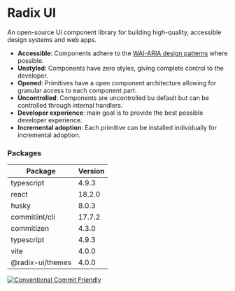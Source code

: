 # Radix UI
An open-source UI component library for building high-quality, accessible design systems and web apps.
- **Accessible**: Components adhere to the [WAI-ARIA design patterns](https://www.w3.org/WAI/ARIA/apg/#aria_ex) where possible.
- **Unstyled**: Components have zero styles, giving complete control to the developer.
- **Opened**: Primitives have a open component architecture allowing for granular access to each component part.
- **Uncontrolled**: Components are uncontrolled bu default but can be controlled through internal handlers.
- **Developer experience**: main goal is to provide the best possible developer experience.
- **Incremental adoption**: Each primitive can be installed individually for incremental adoption.

### Packages

| Package   | Version|
|--------------- | --------------- |
| typescript   | 4.9.3   |
| react   | 18.2.0   |
| husky   | 8.0.3   |
| commitlint/cli | 17.7.2   |
| commitizen| 4.3.0   |
| typescript   | 4.9.3   |
| vite| 4.0.0   |
| @radix-ui/themes | 4.0.0   |

[![Conventional Commit Friendly](https://img.shields.io/badge/commitizen-friendly-brightgreen.svg)](http://commitizen.github.io/cz-cli/)
